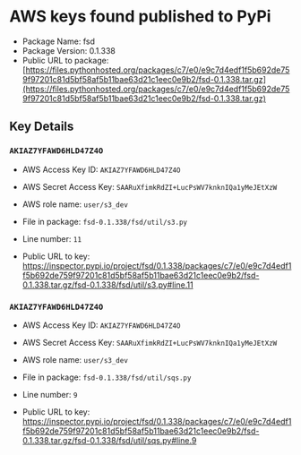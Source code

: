 # AWS keys found published to PyPi

* Package Name: fsd
* Package Version: 0.1.338
* Public URL to package: [https://files.pythonhosted.org/packages/c7/e0/e9c7d4edf1f5b692de759f97201c81d5bf58af5b11bae63d21c1eec0e9b2/fsd-0.1.338.tar.gz](https://files.pythonhosted.org/packages/c7/e0/e9c7d4edf1f5b692de759f97201c81d5bf58af5b11bae63d21c1eec0e9b2/fsd-0.1.338.tar.gz)

## Key Details

### `AKIAZ7YFAWD6HLD47Z4O`

* AWS Access Key ID: `AKIAZ7YFAWD6HLD47Z4O`
* AWS Secret Access Key: `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` 
* AWS role name: `user/s3_dev`
* File in package: `fsd-0.1.338/fsd/util/s3.py`
* Line number: `11`

* Public URL to key: https://inspector.pypi.io/project/fsd/0.1.338/packages/c7/e0/e9c7d4edf1f5b692de759f97201c81d5bf58af5b11bae63d21c1eec0e9b2/fsd-0.1.338.tar.gz/fsd-0.1.338/fsd/util/s3.py#line.11



### `AKIAZ7YFAWD6HLD47Z4O`

* AWS Access Key ID: `AKIAZ7YFAWD6HLD47Z4O`
* AWS Secret Access Key: `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` 
* AWS role name: `user/s3_dev`
* File in package: `fsd-0.1.338/fsd/util/sqs.py`
* Line number: `9`

* Public URL to key: https://inspector.pypi.io/project/fsd/0.1.338/packages/c7/e0/e9c7d4edf1f5b692de759f97201c81d5bf58af5b11bae63d21c1eec0e9b2/fsd-0.1.338.tar.gz/fsd-0.1.338/fsd/util/sqs.py#line.9


